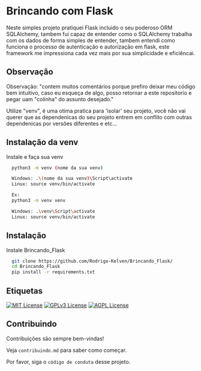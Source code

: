 
# Brincando com Flask

Neste simples projeto pratiquei Flask incluido o seu poderoso ORM SQLAlchemy, tambem fui capaz de entender como o SQLAlchemy trabalha com os dados de forma simples de entender, tambem entendi como funciona o processo de autenticação e autorização em flask, este framework me impressiona cada vez mais por sua simplicidade e eficiêncai.

## Observação
Observação: "contem muitos comentários porque prefiro deixar meu código bem intuitivo, caso eu esqueça de algo, posso retornar a este repositorio e pegar uam "colinha" do assunto desejado."

Utilize "venv", é uma otima pratica para 'isolar' seu projeto, você não vai querer que as dependenicas do seu projeto entrem em conflito com outras dependenicas  por versões diferentes e etc...


## Instalação da venv

Instale e faça sua  venv

```bash
  python3 -m venv (nome da sua venv)

  Windows: .\(nome da sua venv)\Script\activate
  Linux: source venv/bin/activate

  Ex:
  python3 -m venv venv

  Windows: .\venv\Script\activate
  Linux: source venv/bin/activate
```
    

## Instalação

Instale Brincando_Flask

```bash
  git clone https://github.com/Rodrigo-Kelven/Brincando_Flask/
  cd Brincando_Flask
  pip install -r requirements.txt
```

## Etiquetas

[![MIT License](https://img.shields.io/badge/License-MIT-green.svg)](https://choosealicense.com/licenses/mit/)
[![GPLv3 License](https://img.shields.io/badge/License-GPL%20v3-yellow.svg)](https://opensource.org/licenses/)
[![AGPL License](https://img.shields.io/badge/license-AGPL-blue.svg)](http://www.gnu.org/licenses/agpl-3.0)


## Contribuindo

Contribuições são sempre bem-vindas!

Veja `contribuindo.md` para saber como começar.

Por favor, siga o `código de conduta` desse projeto.
